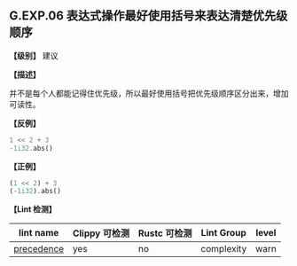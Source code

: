 ## G.EXP.06    表达式操作最好使用括号来表达清楚优先级顺序

**【级别】** 建议

**【描述】**

并不是每个人都能记得住优先级，所以最好使用括号把优先级顺序区分出来，增加可读性。

**【反例】**

```rust
1 << 2 + 3
-1i32.abs()
```

**【正例】**

```rust
(1 << 2) + 3
(-1i32).abs()
```

**【Lint 检测】**

| lint name                                                    | Clippy 可检测 | Rustc 可检测 | Lint Group | level |
| ------------------------------------------------------------ | ------------- | ------------ | ---------- | ----- |
| [precedence](https://rust-lang.github.io/rust-clippy/master/#precedence) | yes           | no           | complexity | warn  |

